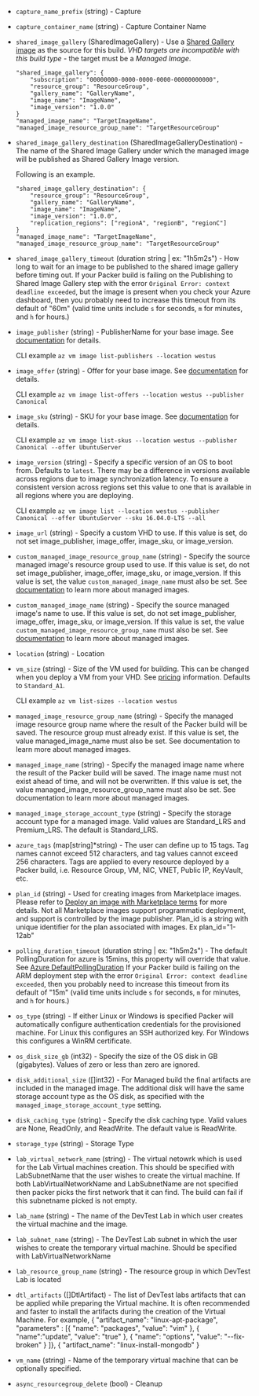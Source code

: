 <!-- Code generated from the comments of the Config struct in builder/azure/dtl/config.go; DO NOT EDIT MANUALLY -->

-   `capture_name_prefix` (string) - Capture
    
-   `capture_container_name` (string) - Capture Container Name
-   `shared_image_gallery` (SharedImageGallery) - Use a [Shared Gallery
    image](https://azure.microsoft.com/en-us/blog/announcing-the-public-preview-of-shared-image-gallery/)
    as the source for this build. *VHD targets are incompatible with this
    build type* - the target must be a *Managed Image*.
    
        "shared_image_gallery": {
            "subscription": "00000000-0000-0000-0000-00000000000",
            "resource_group": "ResourceGroup",
            "gallery_name": "GalleryName",
            "image_name": "ImageName",
            "image_version": "1.0.0"
        }
        "managed_image_name": "TargetImageName",
        "managed_image_resource_group_name": "TargetResourceGroup"
    
-   `shared_image_gallery_destination` (SharedImageGalleryDestination) - The name of the Shared Image Gallery under which the managed image will be published as Shared Gallery Image version.
    
    Following is an example.
    
    <!-- -->
    
        "shared_image_gallery_destination": {
            "resource_group": "ResourceGroup",
            "gallery_name": "GalleryName",
            "image_name": "ImageName",
            "image_version": "1.0.0",
            "replication_regions": ["regionA", "regionB", "regionC"]
        }
        "managed_image_name": "TargetImageName",
        "managed_image_resource_group_name": "TargetResourceGroup"
    
-   `shared_image_gallery_timeout` (duration string | ex: "1h5m2s") - How long to wait for an image to be published to the shared image
    gallery before timing out. If your Packer build is failing on the
    Publishing to Shared Image Gallery step with the error `Original Error:
    context deadline exceeded`, but the image is present when you check your
    Azure dashboard, then you probably need to increase this timeout from
    its default of "60m" (valid time units include `s` for seconds, `m` for
    minutes, and `h` for hours.)
    
-   `image_publisher` (string) - PublisherName for your base image. See
    [documentation](https://azure.microsoft.com/en-us/documentation/articles/resource-groups-vm-searching/)
    for details.
    
    CLI example `az vm image list-publishers --location westus`
    
-   `image_offer` (string) - Offer for your base image. See
    [documentation](https://azure.microsoft.com/en-us/documentation/articles/resource-groups-vm-searching/)
    for details.
    
    CLI example
    `az vm image list-offers --location westus --publisher Canonical`
    
-   `image_sku` (string) - SKU for your base image. See
    [documentation](https://azure.microsoft.com/en-us/documentation/articles/resource-groups-vm-searching/)
    for details.
    
    CLI example
    `az vm image list-skus --location westus --publisher Canonical --offer UbuntuServer`
    
-   `image_version` (string) - Specify a specific version of an OS to boot from.
    Defaults to `latest`. There may be a difference in versions available
    across regions due to image synchronization latency. To ensure a consistent
    version across regions set this value to one that is available in all
    regions where you are deploying.
    
    CLI example
    `az vm image list --location westus --publisher Canonical --offer UbuntuServer --sku 16.04.0-LTS --all`
    
-   `image_url` (string) - Specify a custom VHD to use. If this value is set, do
    not set image_publisher, image_offer, image_sku, or image_version.
    
-   `custom_managed_image_resource_group_name` (string) - Specify the source managed image's resource group used to use. If this
    value is set, do not set image\_publisher, image\_offer, image\_sku, or
    image\_version. If this value is set, the value
    `custom_managed_image_name` must also be set. See
    [documentation](https://docs.microsoft.com/en-us/azure/storage/storage-managed-disks-overview#images)
    to learn more about managed images.
    
-   `custom_managed_image_name` (string) - Specify the source managed image's name to use. If this value is set, do
    not set image\_publisher, image\_offer, image\_sku, or image\_version.
    If this value is set, the value
    `custom_managed_image_resource_group_name` must also be set. See
    [documentation](https://docs.microsoft.com/en-us/azure/storage/storage-managed-disks-overview#images)
    to learn more about managed images.
    
-   `location` (string) - Location
-   `vm_size` (string) - Size of the VM used for building. This can be changed when you deploy a
    VM from your VHD. See
    [pricing](https://azure.microsoft.com/en-us/pricing/details/virtual-machines/)
    information. Defaults to `Standard_A1`.
    
    CLI example `az vm list-sizes --location westus`
    
-   `managed_image_resource_group_name` (string) - Specify the managed image resource group name where the result of the
    Packer build will be saved. The resource group must already exist. If
    this value is set, the value managed_image_name must also be set. See
    documentation to learn more about managed images.
    
-   `managed_image_name` (string) - Specify the managed image name where the result of the Packer build will
    be saved. The image name must not exist ahead of time, and will not be
    overwritten. If this value is set, the value
    managed_image_resource_group_name must also be set. See documentation to
    learn more about managed images.
    
-   `managed_image_storage_account_type` (string) - Specify the storage account
    type for a managed image. Valid values are Standard_LRS and Premium_LRS.
    The default is Standard_LRS.
    
-   `azure_tags` (map[string]\*string) - The user can define up to 15
    tags. Tag names cannot exceed 512 characters, and tag values cannot exceed
    256 characters. Tags are applied to every resource deployed by a Packer
    build, i.e. Resource Group, VM, NIC, VNET, Public IP, KeyVault, etc.
    
-   `plan_id` (string) - Used for creating images from Marketplace images. Please refer to
    [Deploy an image with Marketplace
    terms](https://aka.ms/azuremarketplaceapideployment) for more details.
    Not all Marketplace images support programmatic deployment, and support
    is controlled by the image publisher.
    Plan_id is a string with unique identifier for the plan associated with images.
    Ex plan_id="1-12ab"
    
-   `polling_duration_timeout` (duration string | ex: "1h5m2s") - The default PollingDuration for azure is 15mins, this property will override
    that value. See [Azure DefaultPollingDuration](https://godoc.org/github.com/Azure/go-autorest/autorest#pkg-constants)
    If your Packer build is failing on the
    ARM deployment step with the error `Original Error:
    context deadline exceeded`, then you probably need to increase this timeout from
    its default of "15m" (valid time units include `s` for seconds, `m` for
    minutes, and `h` for hours.)
    
-   `os_type` (string) - If either Linux or Windows is specified Packer will
    automatically configure authentication credentials for the provisioned
    machine. For Linux this configures an SSH authorized key. For Windows
    this configures a WinRM certificate.
    
-   `os_disk_size_gb` (int32) - Specify the size of the OS disk in GB
    (gigabytes). Values of zero or less than zero are ignored.
    
-   `disk_additional_size` ([]int32) - For Managed build the final artifacts are included in the managed image.
    The additional disk will have the same storage account type as the OS
    disk, as specified with the `managed_image_storage_account_type`
    setting.
    
-   `disk_caching_type` (string) - Specify the disk caching type. Valid values
    are None, ReadOnly, and ReadWrite. The default value is ReadWrite.
    
-   `storage_type` (string) - Storage Type
-   `lab_virtual_network_name` (string) - The virtual netowrk which is used for the Lab Virtual machines creation. This should be specified with
    LabSubnetName that the user wishes to create the virtual machine. If both LabVirtualNetworkName and LabSubnetName
    are not specified then packer picks the first network that it can find. The build can fail if this subnetname picked is
    not empty.
    
-   `lab_name` (string) - The name of the DevTest Lab in which user creates the virtual machine and the image.
    
-   `lab_subnet_name` (string) - The DevTest Lab subnet in which the user wishes to create the temporary virtual machine. Should be specified
    with LabVirtualNetworkName
    
-   `lab_resource_group_name` (string) - The resource group in which DevTest Lab is located
    
-   `dtl_artifacts` ([]DtlArtifact) - The list of DevTest labs artifacts that can be applied while preparing the Virtual machine. It is often recommended and
    faster to install the artifacts during the creation of the Virtual Machine. For example,
      {
        "artifact_name": "linux-apt-package",
        "parameters" : [{
          "name": "packages",
          "value": "vim"
        },
        {
          "name":"update",
          "value": "true"
        },
        {
          "name": "options",
          "value": "--fix-broken"
        }
      ]},
      {
        "artifact_name": "linux-install-mongodb"
      }
    
-   `vm_name` (string) - Name of the temporary virtual machine that can be optionally specified.
    
-   `async_resourcegroup_delete` (bool) - Cleanup
    